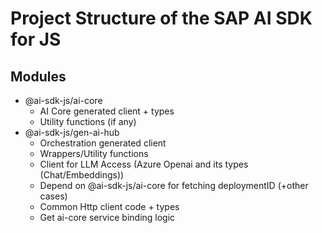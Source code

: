 # Project Structure of the SAP AI SDK for JS

## Modules

- @ai-sdk-js/ai-core
    - AI Core generated client + types
    - Utility functions (if any)
- @ai-sdk-js/gen-ai-hub 
    - Orchestration generated client
    - Wrappers/Utility functions
    - Client for LLM Access (Azure Openai and its types (Chat/Embeddings))
    - Depend on @ai-sdk-js/ai-core for fetching deploymentID (+other cases)
    - Common Http client code + types
    - Get ai-core service binding logic



